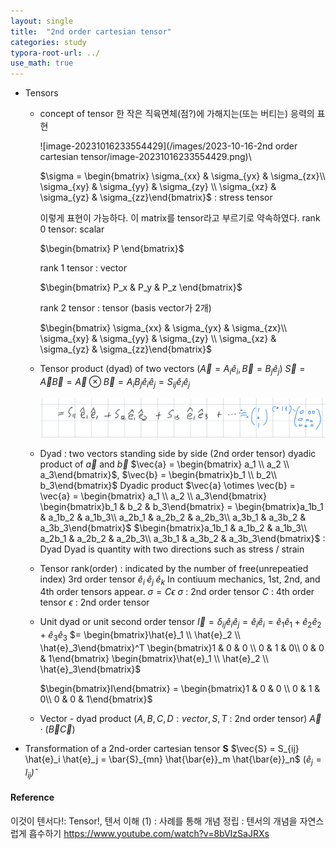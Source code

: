 ```yaml
---
layout: single
title:  "2nd order cartesian tensor"
categories: study
typora-root-url: ../
use_math: true
---
```


- Tensors

  - concept of tensor
    한 작은 직육면체(점?)에 가해지는(또는 버티는) 응력의 표현

    ![image-20231016233554429](/images/2023-10-16-2nd order cartesian tensor/image-20231016233554429.png)\
    
    $\sigma = \begin{bmatrix} \sigma_{xx} & \sigma_{yx} & \sigma_{zx}\\ \sigma_{xy} & \sigma_{yy} & \sigma_{zy} \\ \sigma_{xz} & \sigma_{yz} & \sigma_{zz}\end{bmatrix}$ : stress tensor
    
    이렇게 표현이 가능하다.
    이 matrix를 tensor라고 부르기로 약속하였다.
    rank 0 tensor: scalar
    
    $\begin{bmatrix} P \end{bmatrix}$ 
    
    
    
    rank 1 tensor : vector
    
    $\begin{bmatrix} P_x & P_y & P_z \end{bmatrix}$
    
    rank 2 tensor : tensor (basis vector가 2개)
    
    $\begin{bmatrix} \sigma_{xx} & \sigma_{yx} & \sigma_{zx}\\ \sigma_{xy} & \sigma_{yy} & \sigma_{zy} \\ \sigma_{xz} & \sigma_{yz} & \sigma_{zz}\end{bmatrix}$
    
    

  - Tensor product (dyad) of two vectors $(\vec{A} = A_i \hat{e}_i, \vec{B} = B_j \hat{e}_j)$
    $\vec{S} = \vec{A} \vec{B} = \vec{A} \otimes \vec{B} = A_i B_j \hat{e}_i \hat{e}_j = S_{ij} \hat{e}_i \hat{e}_j$

    <img src="/images/2023-10-16-2nd order cartesian tensor/image-20231016224715691.png" alt="image-20231016224715691" style="zoom:50%;" />

    

  - Dyad : two vectors standing side by side (2nd order tensor)
    dyadic product of $\vec{a}$ and $\vec{b}$
    $\vec{a} = \begin{bmatrix} a_1 \\ a_2 \\ a_3\end{bmatrix}$, $\vec{b} = \begin{bmatrix}b_1 \\ b_2\\ b_3\end{bmatrix}$
    Dyadic product $\vec{a} \otimes \vec{b} = \vec{a} = \begin{bmatrix} a_1 \\ a_2 \\ a_3\end{bmatrix} \begin{bmatrix}b_1 & b_2 & b_3\end{bmatrix} = \begin{bmatrix}a_1b_1 & a_1b_2 & a_1b_3\\ a_2b_1 & a_2b_2 & a_2b_3\\ a_3b_1 & a_3b_2 & a_3b_3\end{bmatrix}$
    $\begin{bmatrix}a_1b_1 & a_1b_2 & a_1b_3\\ a_2b_1 & a_2b_2 & a_2b_3\\ a_3b_1 & a_3b_2 & a_3b_3\end{bmatrix}$ : Dyad 
    Dyad is quantity with two directions such as stress / strain

  - Tensor rank(order) : indicated by the number of free(unrepeatied index) 3rd order tensor $\hat{e}_i\; \hat{e}_j\; \hat{e}_k$
    In contiuum mechanics, 1st, 2nd, and 4th order tensors appear.
    $\sigma = C\epsilon$ 
    $\sigma$ : 2nd order tensor
    $C$ : 4th order tensor
    $\epsilon$ : 2nd order tensor

  - Unit dyad or unit second order tensor
    $\vec{I} = \delta_{ij}\hat{e}_i\hat{e}_j = \hat{e}_i \hat{e}_i = \hat{e}_1\hat{e}_1+ \hat{e}_2\hat{e}_2 + \hat{e}_3\hat{e}_3$
    $= \begin{bmatrix}\hat{e}_1 \\ \hat{e}_2 \\ \hat{e}_3\end{bmatrix}^T \begin{bmatrix}1 & 0 & 0 \\ 0 & 1 & 0\\ 0 & 0 & 1\end{bmatrix} \begin{bmatrix}\hat{e}_1 \\ \hat{e}_2 \\ \hat{e}_3\end{bmatrix}$

    $\begin{bmatrix}I\end{bmatrix} = \begin{bmatrix}1 & 0 & 0 \\ 0 & 1 & 0\\ 0 & 0 & 1\end{bmatrix}$

  - Vector - dyad product
    ($A,B,C,D : vector, S, T$ : 2nd order tensor)
    $\vec{A} \cdot (\vec{B}\vec{C})$

- Transformation of a 2nd-order cartesian tensor **S**
  $\vec{S} = S_{ij} \hat{e}_i \hat{e}_j = \bar{S}_{mn} \hat{\bar{e}}_m \hat{\bar{e}}_n$
  $(\hat{e}_j = l_{ij} \hat)$

#### Reference

이것이 텐서다!: Tensor!, 텐서 이해 (1) : 사례를 통해 개념 정립 : 텐서의 개념을 자연스럽게 흡수하기
https://www.youtube.com/watch?v=8bVIzSaJRXs
